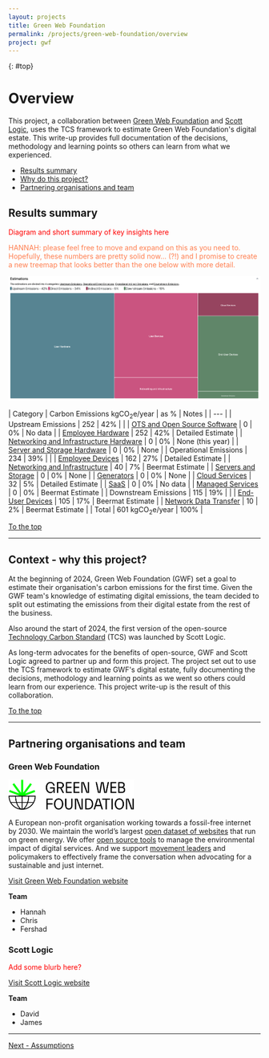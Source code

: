 ```yaml
---
layout: projects
title: Green Web Foundation
permalink: /projects/green-web-foundation/overview
project: gwf
---
```


{: #top}

# Overview

This project, a collaboration between [Green Web Foundation](https://www.thegreenwebfoundation.org/) and [Scott Logic](https://www.scottlogic.com/), uses the TCS framework to estimate Green Web Foundation's digital estate. This write-up provides full documentation of the decisions, methodology and learning points so others can learn from what we experienced.

- [Results summary](#results-summary)
- [Why do this project?](#context---why-this-project)
- [Partnering organisations and team](#partnering-organisations-and-team)

## Results summary

<span style="color: red;">Diagram and short summary of key insights here<span>

<span style="color: coral;">HANNAH: please feel free to move and expand on this as you need to. Hopefully, these numbers are pretty solid now... (?!) and I promise to create a new treemap that looks better than the one below with more detail.<span>

![GWF Emissions Treemap](/assets/images/projects/GWF/gwf-emissions-treemap.png)

<div class="gwf-results-table"></div>

| Category | Carbon Emissions kgCO<sub>2</sub>e/year | as % | Notes |
| --- |
| Upstream Emissions | 252 | 42% | |
| [OTS and Open Source Software](/projects/green-web-foundation/upstream#software) | <span class="text-charcoal-300">0</span> | <span class="text-charcoal-300">0%</span> | No data |
| [Employee Hardware](/projects/green-web-foundation/upstream#employee-hardware) | 252 | 42% | Detailed Estimate |
| [Networking and Infrastructure Hardware](/projects/green-web-foundation/upstream#networking-and-infrastructure-hardware) | <span class="text-charcoal-300">0</span> | <span class="text-charcoal-300">0%</span> | None (this year) |
| [Server and Storage Hardware](/projects/green-web-foundation/upstream#servers-and-storage-hardware) | <span class="text-charcoal-300">0</span> | <span class="text-charcoal-300">0%</span> | None |
| Operational Emissions | 234 | 39% | |
| [Employee Devices](/projects/green-web-foundation/operational#employee-devices) | 162 | 27% | Detailed Estimate |
| [Networking and Infrastructure](/projects/green-web-foundation/operational#networking-and-infrastructure) | 40 | 7% | Beermat Estimate |
| [Servers and Storage](/projects/green-web-foundation/operational#servers-and-storage) | <span class="text-charcoal-300">0</span> | <span class="text-charcoal-300">0%</span> | None |
| [Generators](/projects/green-web-foundation/operational#generators) | <span class="text-charcoal-300">0</span> | <span class="text-charcoal-300">0%</span> | None |
| [Cloud Services](/projects/green-web-foundation/operational#cloud-services) | 32 | 5% | Detailed Estimate |
| [SaaS](/projects/green-web-foundation/operational#saas-services) | <span class="text-charcoal-300">0</span> | <span class="text-charcoal-300">0%</span> | No data |
| [Managed Services](/projects/green-web-foundation/operational#managed-services) | <span class="text-charcoal-300">0</span> | <span class="text-charcoal-300">0%</span> | Beermat Estimate |
| Downstream Emissions | 115 | 19% | |
| [End-User Devices](/projects/green-web-foundation/downstream#end-user-devices) | 105 | 17% | Beermat Estimate |
| [Network Data Transfer](/projects/green-web-foundation/downstream#network-data-transfer) | 10 | 2% | Beermat Estimate |
| Total | 601 kgCO<sub>2</sub>e/year | 100% |

[To the top](#top)

---

## Context - why this project?

At the beginning of 2024, Green Web Foundation (GWF) set a goal to estimate their organisation's carbon emissions for the first time. Given the GWF team's knowledge of estimating digital emissions, the team decided to split out estimating the emissions from their digital estate from the rest of the business.

Also around the start of 2024, the first version of the open-source [Technology Carbon Standard](https://www.techcarbonstandard.org/) (TCS) was launched by Scott Logic.

As long-term advocates for the benefits of open-source, GWF and Scott Logic agreed to partner up and form this project. The project set out to use the TCS framework to estimate GWF's digital estate, fully documenting the decisions, methodology and learning points as we went so others could learn from our experience. This project write-up is the result of this collaboration.

[To the top](#top)

---

## Partnering organisations and team

### Green Web Foundation

<img style="height:60px" src="/assets/images/projects/GWF/GWF-logo.svg">

A European non-profit organisation working towards a fossil-free internet by 2030. We maintain the world’s largest [open dataset of websites](https://www.thegreenwebfoundation.org/green-web-datasets/) that run on green energy. We offer [open source tools](https://www.thegreenwebfoundation.org/tools/) to manage the environmental impact of digital services. And we support [movement leaders](https://www.thegreenwebfoundation.org/fellowships) and policymakers to effectively frame the conversation when advocating for a sustainable and just internet.

[Visit Green Web Foundation website](https://www.thegreenwebfoundation.org/)

**Team**

- Hannah
- Chris 
- Fershad

### Scott Logic

<span style="color: red;">Add some blurb here?<span>

[Visit Scott Logic website](https://www.scottlogic.com/)

**Team**

- David
- James

---
[Next - Assumptions](assumptions)

